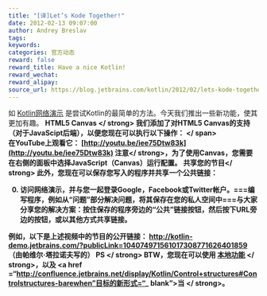 ```yaml
---
title: "[译]Let’s Kode Together!"
date: 2012-02-13 09:07:00
author: Andrey Breslav
tags:
keywords:
categories: 官方动态
reward: false
reward_title: Have a nice Kotlin!
reward_wechat:
reward_alipay:
source_url: https://blog.jetbrains.com/kotlin/2012/02/lets-kode-together/
---
```


如 [Kotlin网络演示](http://kotlin-demo.jetbrains.com/) 是尝试Kotlin的最简单的方法。今天我们推出一些新功能，使其更加有趣。
<strong> HTML5 Canvas </ strong>
我们添加了对HTML5 Canvas的支持（对于JavaScipt后端），以便您现在可以执行以下操作：
<span id =“more-388”> </ span> <br/>
在YouTube上观看它： [http://youtu.be/iee75Dtw83k](http://youtu.be/iee75Dtw83k) <strong>注意</ strong>，为了使用Canvas，您需要在右侧的面板中选择JavaScript（Canvas）运行配置。
<strong>共享您的节目</ strong>
此外，您现在可以保存您写入的程序并共享一个公共链接：

0. 访问网络演示，并与您一起登录Google，Facebook或Twitter帐户。===编写程序，例如从“问题”部分解决问题，将其保存在您的私人空间中===与大家分享您的解决方案：按住保存的程序旁边的“公共”链接按钮，然后按下URL旁边的按钮，或以其他方式共享链接。

例如，以下是上述视频中的节目的公开链接：
http://kotlin-demo.jetbrains.com/?publicLink=104074971561017308771626401859<br/>
（由帕维尔·塔拉诺夫写的）
<strong> PS </ strong> BTW，您现在可以使用<strong> <a href="http://confluence.jetbrains.net/display/Kotlin/Functions#Functions-Localfunctions" target="_blank">本地功能</a> </ strong>，以及<strong> <a href =“http://confluence.jetbrains.net/display/Kotlin/Control+structures#Controlstructures-barewhen”目标的新形式=“_ blank”>当</a> </ strong>。
